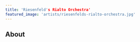 ```yaml
---
title: 'Riesenfeld's Rialto Orchestra'
featured_image: 'artists/riesenfelds-rialto-orchestra.jpg'
---
```


## About


